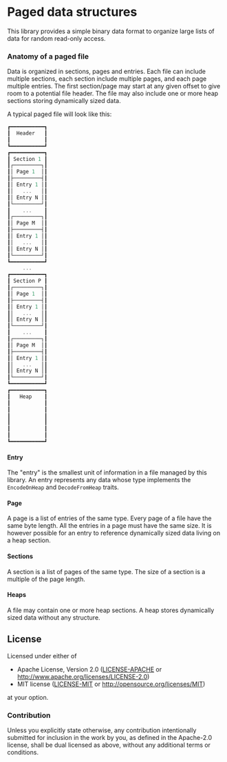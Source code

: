 # Paged data structures

<!-- cargo-rdme start -->

This library provides a simple binary data format to organize large lists of data for random read-only access.

### Anatomy of a paged file

Data is organized in sections, pages and entries. Each file can include multiple sections, each section include multiple pages, and each page multiple entries. The first section/page may start at any given offset to give room to a potential file header. The file may also include one or more heap sections storing dynamically sized data.

A typical paged file will look like this:
```rust
┏━━━━━━━━━━━┓
┃  Header   ┃
┃           ┃
┗━━━━━━━━━━━┛
┏━━━━━━━━━━━┓
┃ Section 1 ┃
┃┌─────────┐┃
┃│ Page 1  │┃
┃├─────────┤┃
┃│ Entry 1 │┃
┃│   ...   │┃
┃│ Entry N │┃
┃└─────────┘┃
┃    ...    ┃
┃┌─────────┐┃
┃│ Page M  │┃
┃├─────────┤┃
┃│ Entry 1 │┃
┃│   ...   │┃
┃│ Entry N │┃
┃└─────────┘┃
┗━━━━━━━━━━━┛
     ...
┏━━━━━━━━━━━┓
┃ Section P ┃
┃┌─────────┐┃
┃│ Page 1  │┃
┃├─────────┤┃
┃│ Entry 1 │┃
┃│   ...   │┃
┃│ Entry N │┃
┃└─────────┘┃
┃    ...    ┃
┃┌─────────┐┃
┃│ Page M  │┃
┃├─────────┤┃
┃│ Entry 1 │┃
┃│   ...   │┃
┃│ Entry N │┃
┃└─────────┘┃
┗━━━━━━━━━━━┛
┏━━━━━━━━━━━┓
┃   Heap    ┃
┃           ┃
┃           ┃
┃           ┃
┃           ┃
┃           ┃
┃           ┃
┗━━━━━━━━━━━┛
```

#### Entry

The "entry" is the smallest unit of information in a file managed by this library. An entry represents any data whose type implements the `EncodeOnHeap` and `DecodeFromHeap` traits.

#### Page

A page is a list of entries of the same type. Every page of a file have the same byte length. All the entries in a page must have the same size. It is however possible for an entry to reference dynamically sized data living on a heap section.

#### Sections

A section is a list of pages of the same type. The size of a section is a multiple of the page length.

#### Heaps

A file may contain one or more heap sections. A heap stores dynamically sized data without any structure.

<!-- cargo-rdme end -->

## License

Licensed under either of

 * Apache License, Version 2.0 ([LICENSE-APACHE](LICENSE-APACHE) or http://www.apache.org/licenses/LICENSE-2.0)
 * MIT license ([LICENSE-MIT](LICENSE-MIT) or http://opensource.org/licenses/MIT)

at your option.

### Contribution

Unless you explicitly state otherwise, any contribution intentionally submitted
for inclusion in the work by you, as defined in the Apache-2.0 license, shall be dual licensed as above, without any
additional terms or conditions.
